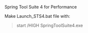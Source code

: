 Spring Tool Suite 4 for Performance

Make Launch_STS4.bat file with:

> start /HIGH SpringToolSuite4.exe
